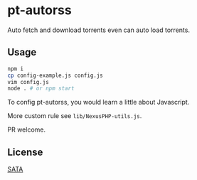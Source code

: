 # pt-autorss

Auto fetch and download torrents even can auto load torrents.

## Usage
```bash
npm i
cp config-example.js config.js
vim config.js
node . # or npm start
```

To config pt-autorss, you would learn a little about Javascript.

More custom rule see `lib/NexusPHP-utils.js`.

PR welcome.

## License
[SATA](LICENSE)